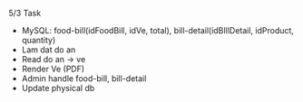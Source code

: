 5/3 Task
- MySQL: food-bill(idFoodBill, idVe, total), bill-detail(idBIllDetail, idProduct, quantity)
- Lam dat do an
- Read do an -> ve
- Render Ve (PDF)
- Admin handle food-bill, bill-detail
- Update physical db